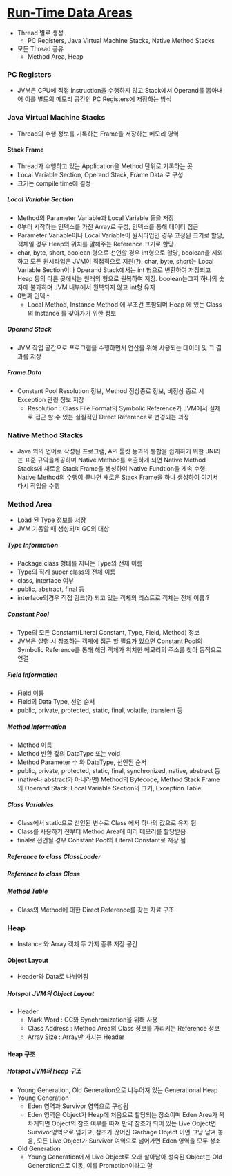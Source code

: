 # [Run-Time Data Areas](https://docs.oracle.com/javase/specs/jvms/se10/html/jvms-2.html)

- Thread 별로 생성
  - PC Registers, Java Virtual Machine Stacks, Native Method Stacks
- 모든 Thread 공유
  - Method Area, Heap



### PC Registers

- JVM은 CPU에 직접 Instruction을 수행하지 않고 Stack에서 Operand를 뽑아내어 이를 별도의 메모리 공간인 PC Registers에 저장하는 방식

### Java Virtual Machine Stacks

- Thread의 수행 정보를 기록하는 Frame을 저장하는 메모리 영역

#### Stack Frame 

- Thread가 수행하고 있는 Application을 Method 단위로 기록하는 곳
- Local Variable Section, Operand Stack, Frame Data 로 구성
- 크기는 compile time에 결정

##### Local Variable Section

- Method의 Parameter Variable과 Local Variable 들을 저장
- 0부터 시작하는 인덱스를 가진 Array로 구성, 인덱스를 통해 데이터 접근
- Parameter Variable이나 Local Variable이 원시타입인 경우 고정된 크기로 할당, 객체일 경우 Heap의 위치를 말해주는 Reference 크기로 할당
- char, byte, short, boolean 형으로 선언할 경우 int형으로 할당, boolean을 제외하고 모든 원시타입은 JVM이 직접적으로 지원(?). char, byte, short는 Local Variable Section이나 Operand Stack에서는 int 형으로 변환하여 저장되고 Heap 등의 다른 곳에서는 원래의 형으로 원복하여 저장. boolean는그저 하나의 숫자에 불과하며  JVM 내부에서 원복되지 않고 int형 유지
- 0번째 인덱스
  - Local Method, Instance Method 에 무조건 포함되며 Heap 에 있는 Class 의 Instance 를 찾아가기 위한 정보

##### Operand Stack

- JVM 작업 공간으로 프로그램을 수행하면서 연산을 위해 사용되는 데이터 및 그 결과를 저장

##### Frame Data

- Constant Pool Resolution 정보, Method 정상종료 정보, 비정상 종료 시 Exception 관련 정보 저장
  - Resolution : Class File Format의 Symbolic Reference가 JVM에서 실제로 접근 할 수 있는 실질적인 Direct Reference로 변경되는 과정

### Native Method Stacks

- Java 외의 언어로 작성된 프로그램, API 툴킷 등과의 통합을 쉽게하기 위한 JNI라는 표준 규약을제공하며 Native Method를 호출하게 되면 Native Method Stacks에 새로운 Stack Frame을 생성하여 Native Fundtion을 계속 수행. Native Method의 수행이 끝나면 새로운 Stack Frame을 하나 생성하여 여기서 다시 작업을 수행

### Method Area

- Load 된 Type 정보를 저장
- JVM 기동할 때 생성되며 GC의 대상

##### Type Information

- Package.class 형태를 지니는 Type의 전체 이름
- Type의 직계 super class의 전체 이름
- class, interface 여부
- public, abstract, final 등 
- interface의경우 직접 링크(?) 되고 있는 객체의 리스트로 객체는 전체 이름 ?

##### Constant Pool

- Type의 모든 Constant(Literal Constant, Type, Field, Method) 정보
- JVM은 실행 시 참조하는 객체에 접근 할 필요가 있으면 Constant Pool의 Symbolic Reference를 통해 해당 객체가 위치한 메모리의 주소를 찾아 동적으로 연결

##### Field Information

- Field 이름
- Field의 Data Type, 선언 순서
- public, private, protected, static, final, volatile, transient 등

##### Method Information

- Method 이름
- Method 반환 값의 DataType 또는  void
- Method Parameter 수 와 DataType, 선언된 순서
- public, private, protected, static, final, synchronized, native, abstract 등
- (native나 abstract가 아니라면) Method의 Bytecode, Method Stack Frame의 Operand Stack, Local Variable Section의 크기, Exception Table

##### Class Variables

- Class에서 static으로 선언된 변수로 Class 에서 하나의 값으로 유지 됨
- Class를 사용하기 전부터 Method Area에 미리 메모리를 할당받음
- final로 선언될 경우 Constant Pool의 Literal Constant로 저장 됨

##### Reference to class ClassLoader

##### Reference to class Class

##### Method Table

- Class의 Method에 대한 Direct Reference를 갖는 자료 구조

### Heap

- Instance 와 Array 객체 두 가지 종류 저장 공간

#### Object Layout

- Header와 Data로 나뉘어짐

##### Hotspot JVM의 Object Layout

- Header 
  - Mark Word : GC와 Synchronization을 위해 사용
  - Class Address : Method Area의 Class 정보를 가리키는 Reference 정보
  - Array Size : Array만 가지는 Header

#### Heap 구조

##### Hotspot JVM의 Heap 구조

- Young Generation, Old Generation으로 나누어져 있는 Generational Heap
- Young Generation
  - Eden 영역과 Survivor 영역으로 구성됨
  - Eden 영역은 Object가 Heap에 처음으로 할당되는 장소이며 Eden Area가 꽉 차게되면 Object의 참조 여부를 따져 만약 참조가 되어 있는 Live Object면 Survivor영역으로 넘기고, 참조가 끊어진 Garbage Object 이면 그냥 남겨 놓음, 모든 Live Object가 Survivor 여역으로 넘어가면 Eden 영역을 모두 청소
- Old Generation
  - Young Generation에서 Live Object로 오래 살아남아 성숙된 Object는 Old Generation으로 이동, 이를 Promotion이라고 함


